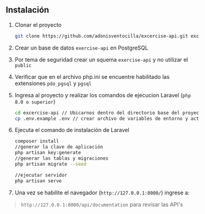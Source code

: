 ## Instalación

1. Clonar el proyecto
   ```sh
   git clone https://github.com/adonisventocilla/excercise-api.git excercise-api
   ```
2. Crear un base de datos `exercise-api` en PostgreSQL
3. Por tema de seguridad crear un squema `exercise-api` y no utilizar el `public`
4. Verificar que en el archivo php.ini se encuentre habilitado las extensiones `pdo_pgsql` y `pgsql`

5. Ingresa al proyecto y realizar los comandos de ejecucion Laravel (`php 8.0 o superior`)
   ```sh
   cd excercise-api // Ubicarnos dentro del directorio base del proyecto
   cp .env.example .env // crear archivo de variables de entorno y actualizar variables de BD
   ```
6. Ejecuta el comando de instalación de Laravel
   ```sh
   composer install
   //generar la clave de aplicación
   php artisan key:generate
   //generar las tablas y migraciones
   php artisan migrate --seed
   
   //ejecutar servidor
   php artisan serve
   ```
7. Una vez se habilite el navegador (`http://127.0.0.1:8000/`) ingrese a:

> `http://127.0.0.1:8000/api/documentation` para revisar las API's
